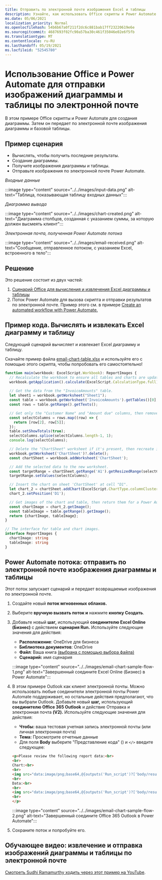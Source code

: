 ```yaml
---
title: Отправить по электронной почте изображения Excel и таблицы
description: Узнайте, как использовать Office скрипты и Power Automate для извлечения и отправки по электронной почте изображений Excel диаграммы и таблицы.
ms.date: 05/06/2021
localization_priority: Normal
ms.openlocfilehash: 54b6b67a0f211f2dc6c881bab17ff23220619e6e
ms.sourcegitcommit: 4687693f02fc90a57ba30c461f35046e02e6f5fb
ms.translationtype: MT
ms.contentlocale: ru-RU
ms.lasthandoff: 05/19/2021
ms.locfileid: "52545780"
---
```

# <a name="use-office-scripts-and-power-automate-to-email-images-of-a-chart-and-table"></a>Использование Office и Power Automate для отправки изображений диаграммы и таблицы по электронной почте

В этом примере Office скрипты и Power Automate для создания диаграммы. Затем он передает по электронной почте изображения диаграммы и базовой таблицы.

## <a name="example-scenario"></a>Пример сценария

* Вычислять, чтобы получить последние результаты.
* Создание диаграммы.
* Получите изображения диаграммы и таблицы.
* Отправьте изображения по электронной почте Power Automate.

_Входные данные_

:::image type="content" source="../../images/input-data.png" alt-text="Таблица, показывающая таблицу входных данных":::

_Диаграмма вывода_

:::image type="content" source="../../images/chart-created.png" alt-text="Диаграмма столбцов, созданная с указанием суммы, за которую должен высмеять клиент":::

_Электронная почта, полученная Power Automate потока_

:::image type="content" source="../../images/email-received.png" alt-text="Сообщение, отправленное потоком, с указанием Excel, встроенного в тело":::

## <a name="solution"></a>Решение

Это решение состоит из двух частей:

1. [Сценарий Office для вычисления и извлечения Excel диаграммы и таблицы](#sample-code-calculate-and-extract-excel-chart-and-table)
1. Поток Power Automate для вызова скрипта и отправки результатов по электронной почте. Пример этого см. в примере [Create an automated workflow with Power Automate.](../../tutorials/excel-power-automate-returns.md#create-an-automated-workflow-with-power-automate)

## <a name="sample-code-calculate-and-extract-excel-chart-and-table"></a>Пример кода. Вычислять и извлекать Excel диаграмму и таблицу

Следующий сценарий вычисляет и извлекает Excel диаграмму и таблицу.

Скачайте пример файла <a href="email-chart-table.xlsx">email-chart-table.xlsx</a> и используйте его с помощью этого скрипта, чтобы попробовать его самостоятельно!

```TypeScript
function main(workbook: ExcelScript.Workbook): ReportImages {
  // Recalculate the workbook to ensure all tables and charts are updated.
  workbook.getApplication().calculate(ExcelScript.CalculationType.full);
  
  // Get the data from the "InvoiceAmounts" table.
  let sheet1 = workbook.getWorksheet("Sheet1");
  const table = workbook.getWorksheet('InvoiceAmounts').getTables()[0];
  const rows = table.getRange().getTexts();

  // Get only the "Customer Name" and "Amount due" columns, then remove the "Total" row.
  const selectColumns = rows.map((row) => {
    return [row[2], row[5]];
  });
  table.setShowTotals(true);
  selectColumns.splice(selectColumns.length-1, 1);
  console.log(selectColumns);

  // Delete the "ChartSheet" worksheet if it's present, then recreate it.
  workbook.getWorksheet('ChartSheet')?.delete();
  const chartSheet = workbook.addWorksheet('ChartSheet');

  // Add the selected data to the new worksheet.
  const targetRange = chartSheet.getRange('A1').getResizedRange(selectColumns.length-1, selectColumns[0].length-1);
  targetRange.setValues(selectColumns);

  // Insert the chart on sheet 'ChartSheet' at cell "D1".
  let chart_2 = chartSheet.addChart(ExcelScript.ChartType.columnClustered, targetRange);
  chart_2.setPosition('D1');

  // Get images of the chart and table, then return them for a Power Automate flow.
  const chartImage = chart_2.getImage();
  const tableImage = table.getRange().getImage();
  return {chartImage, tableImage};
}

// The interface for table and chart images.
interface ReportImages {
  chartImage: string
  tableImage: string
}
```

## <a name="power-automate-flow-email-the-chart-and-table-images"></a>Power Automate потока: отправить по электронной почте изображения диаграммы и таблицы

Этот поток запускает сценарий и передает возвращаемые изображения по электронной почте.

1. Создайте новый **поток мгновенных облаков.**
1. Выберите **вручную вызвать поток и** нажмите **кнопку Создать**.
1. Добавьте новый **шаг,** использующий **соединителю Excel Online (Бизнес)** с действием **сценария Run.** Используйте следующие значения для действия:
    * **Расположение**: OneDrive для бизнеса
    * **Библиотека документов**: OneDrive
    * **Файл**: Ваша книга [(выбрана с помощью выбора файла)](../../testing/power-automate-troubleshooting.md#select-workbooks-with-the-file-browser-control)
    * **Сценарий:** имя сценария

    :::image type="content" source="../../images/email-chart-sample-flow-1.png" alt-text="Завершенный соедините Excel Online (Бизнес) в Power Automate":::
1. В этом примере Outlook как клиент электронной почты. Можно использовать любые соединители электронной почты Power Automate поддерживает, но остальные действия предполагают, что вы выбрали Outlook. Добавьте новый **шаг,** использующий **соединителю Office 365 Outlook** и действие Отправка и электронная почта **(V2).** Используйте следующие значения для действия:
    * **Чтобы:** ваша тестовая учетная запись электронной почты (или личная электронная почта)
    * **Тема:** Просмотрите отчетные данные
    * Для поля **Body** выберите "Представление кода" () и `</>` введите следующее:

    ```HTML
    <p>Please review the following report data:<br>
    <br>
    Chart:<br>
    <br>
    <img src="data:image/png;base64,@{outputs('Run_script')?['body/result/chartImage']}"/>
    <br>
    Data:<br>
    <br>
    <img src="data:image/png;base64,@{outputs('Run_script')?['body/result/tableImage']}"/>
    <br>
    </p>
    ```

    :::image type="content" source="../../images/email-chart-sample-flow-2.png" alt-text="Завершенный соедините Office 365 Outlook в Power Automate":::
1. Сохраните поток и попробуйте его.

## <a name="training-video-extract-and-email-images-of-chart-and-table"></a>Обучающее видео: извлечение и отправка изображений диаграммы и таблицы по электронной почте

[Смотреть Sudhi Ramamurthy ходить через этот пример на YouTube](https://youtu.be/152GJyqc-Kw).
